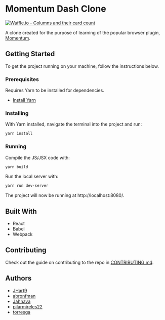 # Momentum Dash Clone

[![Waffle.io - Columns and their card count](https://badge.waffle.io/chingu-voyage4/Geckos-Team-6.svg?columns=all)](https://waffle.io/chingu-voyage4/Geckos-Team-6)

A clone created for the purpose of learning of the popular browser plugin, [Momentum](https://momentumdash.com/). 

## Getting Started

To get the project running on your machine, follow the instructions below.

### Prerequisites

Requires Yarn to be installed for dependencies.

- [Install Yarn](https://yarnpkg.com/lang/en/docs/install/)

### Installing

With Yarn installed, navigate the terminal into the project and run:
```sh
yarn install
```

### Running

Compile the JS/JSX code with:

```sh
yarn build
```

Run the local server with:

```sh
yarn run dev-server
```

The project will now be running at http://localhost:8080/.

## Built With

- React
- Babel
- Webpack

## Contributing

Check out the guide on contributing to the repo in [CONTRIBUTING.md](CONTRIBUTING.md).

## Authors

- [JHart9](https://github.com/JHart9)
- [abronfman](https://github.com/abronfman)
- [Jahnava](https://github.com/Jahnava)
- [pilarmireles22](https://github.com/pilarmireles22)
- [torresga](https://github.com/torresga)